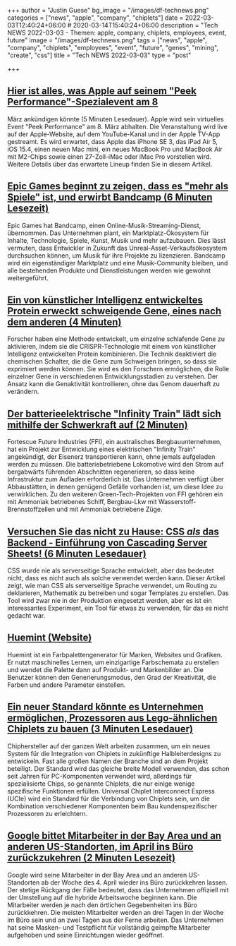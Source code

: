 +++
author = "Justin Guese"
bg_image = "/images/df-technews.png"
categories = ["news", "apple", "company", "chiplets"]
date = 2022-03-03T12:40:24+06:00 # 2020-03-14T15:40:24+06:00
description = "Tech NEWS 2022-03-03 - Themen: apple, company, chiplets, employees, event, future"
image = "/images/df-technews.png"
tags = ["news", "apple", "company", "chiplets", "employees", "event", "future", "genes", "mining", "create", "css"]
title = "Tech NEWS 2022-03-03"
type = "post"

+++

## [Hier ist alles, was Apple auf seinem "Peek Performance"-Spezialevent am 8](https://9to5mac.com/2022/03/02/heres-everything-we-could-see-at-the-apple-event-march-8/)

 März ankündigen könnte (5 Minuten Lesedauer). Apple wird sein virtuelles Event "Peek Performance" am 8. März abhalten. Die Veranstaltung wird live auf der Apple-Website, auf dem YouTube-Kanal und in der Apple TV-App gestreamt. Es wird erwartet, dass Apple das iPhone SE 3, das iPad Air 5, iOS 15.4, einen neuen Mac mini, ein neues MacBook Pro und MacBook Air mit M2-Chips sowie einen 27-Zoll-iMac oder iMac Pro vorstellen wird. Weitere Details über das erwartete Lineup finden Sie in diesem Artikel.

## [Epic Games beginnt zu zeigen, dass es "mehr als Spiele" ist, und erwirbt Bandcamp (6 Minuten Lesezeit)](https://arstechnica.com/gaming/2022/03/epic-games-begins-to-show-its-more-than-games-acquires-bandcamp/)

 Epic Games hat Bandcamp, einen Online-Musik-Streaming-Dienst, übernommen. Das Unternehmen plant, ein Marktplatz-Ökosystem für Inhalte, Technologie, Spiele, Kunst, Musik und mehr aufzubauen. Dies lässt vermuten, dass Entwickler in Zukunft das Unreal-Asset-Verkaufsökosystem durchsuchen können, um Musik für ihre Projekte zu lizenzieren. Bandcamp wird ein eigenständiger Marktplatz und eine Musik-Community bleiben, und alle bestehenden Produkte und Dienstleistungen werden wie gewohnt weitergeführt.

## [Ein von künstlicher Intelligenz entwickeltes Protein erweckt schweigende Gene, eines nach dem anderen (4 Minuten)](https://phys.org/news/2022-03-ai-designed-protein-awakens-silenced-genes.html)

 Forscher haben eine Methode entwickelt, um einzelne schlafende Gene zu aktivieren, indem sie die CRISPR-Technologie mit einem von künstlicher Intelligenz entwickelten Protein kombinieren. Die Technik deaktiviert die chemischen Schalter, die die Gene zum Schweigen bringen, so dass sie exprimiert werden können. Sie wird es den Forschern ermöglichen, die Rolle einzelner Gene in verschiedenen Entwicklungsstadien zu verstehen. Der Ansatz kann die Genaktivität kontrollieren, ohne das Genom dauerhaft zu verändern.

## [Der batterieelektrische "Infinity Train" lädt sich mithilfe der Schwerkraft auf (2 Minuten)](https://newatlas.com/transport/fortescue-wae-infinity-train-electric/)

 Fortescue Future Industries (FFI), ein australisches Bergbauunternehmen, hat ein Projekt zur Entwicklung eines elektrischen "Infinity Train" angekündigt, der Eisenerz transportieren kann, ohne jemals aufgeladen werden zu müssen. Die batteriebetriebene Lokomotive wird den Strom auf bergabwärts führenden Abschnitten regenerieren, so dass keine Infrastruktur zum Aufladen erforderlich ist. Das Unternehmen verfügt über Abbaustätten, in denen genügend Gefälle vorhanden ist, um diese Idee zu verwirklichen. Zu den weiteren Green-Tech-Projekten von FFI gehören ein mit Ammoniak betriebenes Schiff, Bergbau-Lkw mit Wasserstoff-Brennstoffzellen und mit Ammoniak betriebene Züge.

## [Versuchen Sie das nicht zu Hause: CSS _als_ das Backend - Einführung von Cascading Server Sheets! (6 Minuten Lesedauer)](https://dev.to/thormeier/dont-try-this-at-home-css-as-the-backend-what-3oih)

 CSS wurde nie als serverseitige Sprache entwickelt, aber das bedeutet nicht, dass es nicht auch als solche verwendet werden kann. Dieser Artikel zeigt, wie man CSS als serverseitige Sprache verwendet, um Routing zu deklarieren, Mathematik zu betreiben und sogar Templates zu erstellen. Das Tool wird zwar nie in der Produktion eingesetzt werden, aber es ist ein interessantes Experiment, ein Tool für etwas zu verwenden, für das es nicht gedacht war.

## [Huemint (Website)](https://huemint.com/)

 Huemint ist ein Farbpalettengenerator für Marken, Websites und Grafiken. Er nutzt maschinelles Lernen, um einzigartige Farbschemata zu erstellen und wendet die Palette dann auf Produkt- und Markenbilder an. Die Benutzer können den Generierungsmodus, den Grad der Kreativität, die Farben und andere Parameter einstellen.

## [Ein neuer Standard könnte es Unternehmen ermöglichen, Prozessoren aus Lego-ähnlichen Chiplets zu bauen (3 Minuten Lesedauer)](https://www.theverge.com/2022/3/2/22958049/ucie-chiplet-standard-processors-soc-intel-tsmc-samsung-arm)

 Chiphersteller auf der ganzen Welt arbeiten zusammen, um ein neues System für die Integration von Chiplets in zukünftige Halbleiterdesigns zu entwickeln. Fast alle großen Namen der Branche sind an dem Projekt beteiligt. Der Standard wird das gleiche breite Modell verwenden, das schon seit Jahren für PC-Komponenten verwendet wird, allerdings für spezialisierte Chips, so genannte Chiplets, die nur einige wenige spezifische Funktionen erfüllen. Universal Chiplet Interconnect Express (UCIe) wird ein Standard für die Verbindung von Chiplets sein, um die Kombination verschiedener Komponenten beim Bau kundenspezifischer Prozessoren zu erleichtern.

## [Google bittet Mitarbeiter in der Bay Area und an anderen US-Standorten, im April ins Büro zurückzukehren (2 Minuten Lesezeit)](https://www.cnbc.com/2022/03/02/google-tells-employees-to-return-to-offices-in-april.html)

 Google wird seine Mitarbeiter in der Bay Area und an anderen US-Standorten ab der Woche des 4. April wieder ins Büro zurückkehren lassen. Der stetige Rückgang der Fälle bedeutet, dass das Unternehmen offiziell mit der Umstellung auf die hybride Arbeitswoche beginnen kann. Die Mitarbeiter werden je nach den örtlichen Gegebenheiten ins Büro zurückkehren. Die meisten Mitarbeiter werden an drei Tagen in der Woche im Büro sein und an zwei Tagen aus der Ferne arbeiten. Das Unternehmen hat seine Masken- und Testpflicht für vollständig geimpfte Mitarbeiter aufgehoben und seine Einrichtungen wieder geöffnet.

